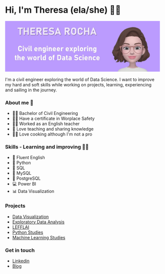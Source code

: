 # Hi, I'm Theresa (ela/she) 👋🙂

![GitHub Logo](GitHub3.jpg)

I'm a civil engineer exploring the world of Data Science. I want to improve my hard and soft skills while working on projects, learning, experiencing and sailing in the journey.

### About me 👩

- 👩‍🎓 Bachelor of Civil Engineering
- 👷‍♀️ Have a certificate in Worplace Safety
- 👩‍🏫 Worked as an English teacher
- 💖 Love teaching and sharing knowledge
- 👩‍🍳 Love cooking although I'm not a pro

### Skills - Learning and improving 👩‍💻

- 🗽 Fluent English
- 🐍 Python
- 📑 SQL
- 📑 MySQL
- 📑 PostgreSQL
- 💻 Power BI
- 📊 Data Visualization

### Projects

- [Data Visualization](https://github.com/theresarocha/projetos_dashboards)
- [Exploratory Data Analysis](https://github.com/theresarocha/estudos_estatistica)
- [LEFFLAI](https://github.com/theresarocha/estudos_LEFLAI_python)
- [Python Studies](https://github.com/theresarocha/estudos_python)
- [Machine Learning Studies](https://github.com/theresarocha/estudos_machine_learning)

### Get in touch 

- [Linkedin](https://www.linkedin.com/in/theresarocha/)
- [Blog](https://theresarocha.medium.com/)

